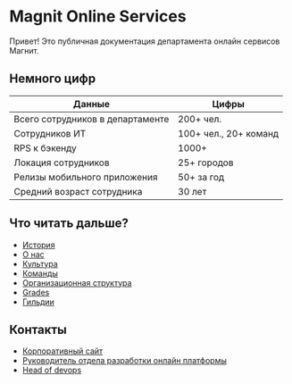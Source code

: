# Magnit Online Services

Привет! Это публичная документация департамента онлайн сервисов Магнит.

## Немного цифр

Данные  | Цифры
------------- | -------------
Всего сотрудников в департаменте | 200+ чел.
Сотрудников ИТ | 100+ чел., 20+ команд
RPS к бэкенду | 1000+
Локация сотрудников | 25+ городов
Релизы мобильного приложения | 50+ за год
Средний возраст сотрудника | 30 лет

## Что читать дальше?

* [История](history.md)
* [О нас](about.md)
* [Культура](culture.md)
* [Команды](teams/README.md)
* [Организационная структура](org_chart.md)
* [Grades](grades/README.md)
* [Гильдии](guild.md)

## Контакты

* [Корпоративный сайт](https://www.magnit.tech/)
* [Руководитель отдела разработки онлайн платформы](http://t.me/arxell)
* [Head of devops](http://t.me/impel1o)
